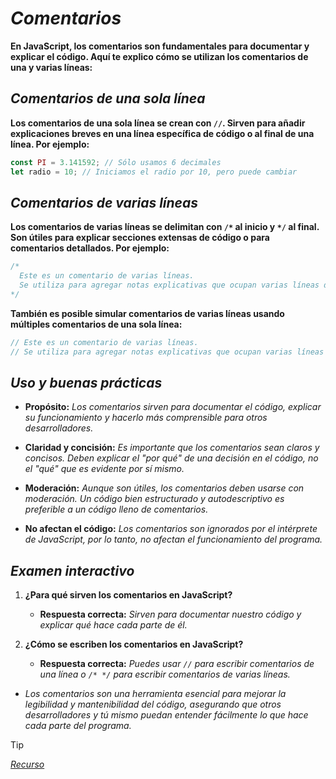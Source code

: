 <!-- Autor: Daniel Benjamin Perez Morales -->
<!-- GitHub: https://github.com/DanielPerezMoralesDev13 -->
<!-- Correo electrónico: danielperezdev@proton.me  -->

# ***Comentarios***

**En JavaScript, los comentarios son fundamentales para documentar y explicar el código. Aquí te explico cómo se utilizan los comentarios de una y varias líneas:**

## ***Comentarios de una sola línea***

**Los comentarios de una sola línea se crean con `//`. Sirven para añadir explicaciones breves en una línea específica de código o al final de una línea. Por ejemplo:**

```javascript
const PI = 3.141592; // Sólo usamos 6 decimales
let radio = 10; // Iniciamos el radio por 10, pero puede cambiar
```

## ***Comentarios de varias líneas***

**Los comentarios de varias líneas se delimitan con `/*` al inicio y `*/` al final. Son útiles para explicar secciones extensas de código o para comentarios detallados. Por ejemplo:**

```javascript
/*
  Este es un comentario de varias líneas.
  Se utiliza para agregar notas explicativas que ocupan varias líneas de código.
*/
```

**También es posible simular comentarios de varias líneas usando múltiples comentarios de una sola línea:**

```javascript
// Este es un comentario de varias líneas.
// Se utiliza para agregar notas explicativas que ocupan varias líneas de código.
```

## ***Uso y buenas prácticas***

- **Propósito:** *Los comentarios sirven para documentar el código, explicar su funcionamiento y hacerlo más comprensible para otros desarrolladores.*
  
- **Claridad y concisión:** *Es importante que los comentarios sean claros y concisos. Deben explicar el "por qué" de una decisión en el código, no el "qué" que es evidente por sí mismo.*

- **Moderación:** *Aunque son útiles, los comentarios deben usarse con moderación. Un código bien estructurado y autodescriptivo es preferible a un código lleno de comentarios.*

- **No afectan el código:** *Los comentarios son ignorados por el intérprete de JavaScript, por lo tanto, no afectan el funcionamiento del programa.*

## ***Examen interactivo***

1. **¿Para qué sirven los comentarios en JavaScript?**
   - **Respuesta correcta:** *Sirven para documentar nuestro código y explicar qué hace cada parte de él.*

2. **¿Cómo se escriben los comentarios en JavaScript?**
   - **Respuesta correcta:** *Puedes usar `//` para escribir comentarios de una línea o `/* */` para escribir comentarios de varias líneas.*

- *Los comentarios son una herramienta esencial para mejorar la legibilidad y mantenibilidad del código, asegurando que otros desarrolladores y tú mismo puedan entender fácilmente lo que hace cada parte del programa.*

> [!TIP]
> *[Recurso](https://www.aprendejavascript.dev/clase/introduccion/comentarios "https://www.aprendejavascript.dev/clase/introduccion/comentarios")*
